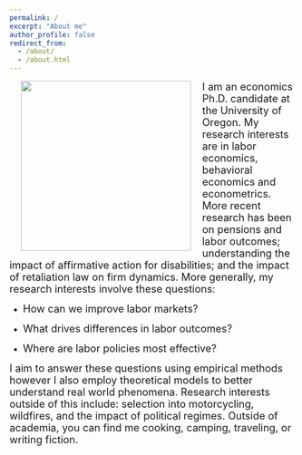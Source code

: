 ```yaml
---
permalink: /
excerpt: "About me"
author_profile: false
redirect_from: 
  - /about/
  - /about.html
---
```


<img style="float: left; margin: 0px 20px" src="./images/grad-photo-final.jpg" width="300">

<font size="4.5"> 
I am an economics Ph.D. candidate at the University of Oregon. My research interests are in labor economics, behavioral economics and econometrics. More recent research has been on pensions and labor outcomes; understanding the impact of affirmative action for disabilities; and the impact of retaliation law on firm dynamics. 
</font> 

<font size="4.5"> 
More generally, my research interests involve these questions:
</font> 

  - <font size="4.5"> How can we improve labor markets? </font> 

  - <font size="4.5"> What drives differences in labor outcomes? </font> 

  - <font size="4.5"> Where are labor policies most effective? </font> 

<font size="4.5">
I aim to answer these questions using empirical methods however I also employ theoretical models to better understand real world phenomena.
</font> 

<font size="4.5">
Research interests outside of this include: selection into motorcycling, wildfires, and the impact of political regimes.
</font> 

<font size="4.5">
Outside of academia, you can find me cooking, camping, traveling, or writing fiction.
</font> 

